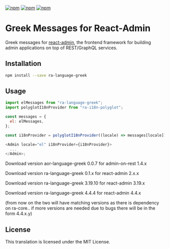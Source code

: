 [![npm](https://img.shields.io/npm/dw/ra-language-greek.svg)](https://www.npmjs.com/package/ra-language-greek)
[![npm](https://img.shields.io/npm/v/ra-language-greek.svg)](https://www.npmjs.com/package/ra-language-greek)
[![npm](https://img.shields.io/npm/l/ra-language-greek.svg)](https://www.npmjs.com/package/ra-language-greek)

# Greek Messages for React-Admin

Greek messages for [react-admin](https://github.com/marmelab/react-admin), the frontend framework for building admin applications on top of REST/GraphQL services.

## Installation

```sh
npm install --save ra-language-greek
```

## Usage

```js
import elMessages from "ra-language-greek";
import polyglotI18nProvider from "ra-i18n-polyglot";

const messages = {
  el: elMessages,
};

const i18nProvider = polyglotI18nProvider((locale) => messages[locale]);

<Admin locale="el" i18nProvider={i18nProvider}>
  ...
</Admin>;
```

Download version aor-language-greek 0.0.7 for admin-on-rest 1.4.x

Download version ra-language-greek 0.1.x for react-admin 2.x.x

Download version ra-language-greek 3.19.10 for react-admin 3.19.x

Download version ra-language-greek 4.4.4 for react-admin 4.4.x

(from now on the two will have matching versions as there is dependency on ra-core.. if more versions are needed due to bugs there will be in the form 4.4.x.y)



## License

This translation is licensed under the MIT License.
